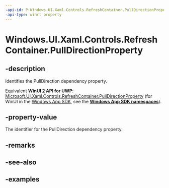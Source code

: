 ```yaml
---
-api-id: P:Windows.UI.Xaml.Controls.RefreshContainer.PullDirectionProperty
-api-type: winrt property
---
```


<!-- Property syntax.
public DependencyProperty PullDirectionProperty { get; }
-->

# Windows.UI.Xaml.Controls.RefreshContainer.PullDirectionProperty

## -description

Identifies the PullDirection dependency property.

Equivalent **WinUI 2 API for UWP**: [Microsoft.UI.Xaml.Controls.RefreshContainer.PullDirectionProperty](/windows/winui/api/microsoft.ui.xaml.controls.refreshcontainer.pulldirectionproperty) (for WinUI in the [Windows App SDK](/windows/apps/windows-app-sdk/), see the **[Windows App SDK namespaces](/windows/windows-app-sdk/api/winrt/)**).

## -property-value

The identifier for the PullDirection dependency property.

## -remarks

## -see-also

## -examples

